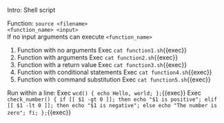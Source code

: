 Intro: Shell script 

Function: 
`source <filename>` <br> 
`<function_name> <input>` <br> 
If no input arguments can execute `<function_name>`

1. Function with no arguments
Exec `cat function1.sh`{{exec}} <br>
2. Function with arguments
Exec `cat function2.sh`{{exec}} <br>
3. Function with a return value
Exec `cat function3.sh`{{exec}} <br>
4. Function with conditional statements
Exec `cat function4.sh`{{exec}} <br>
5. Function with command substitution
Exec `cat function5.sh`{{exec}} <br>

Run within a line: 
Exec `wcd() { echo Hello, world; };`{{exec}}
Exec `check_number() { if [[ $1 -gt 0 ]]; then echo "$1 is positive"; elif [[ $1 -lt 0 ]]; then echo "$1 is negative"; else echo "The number is zero"; fi; };`{{exec}}